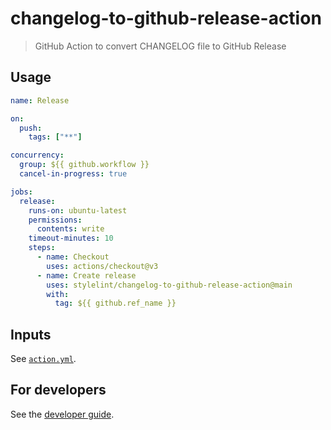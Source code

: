 # changelog-to-github-release-action

> GitHub Action to convert CHANGELOG file to GitHub Release

## Usage

```yaml
name: Release

on:
  push:
    tags: ["**"]

concurrency:
  group: ${{ github.workflow }}
  cancel-in-progress: true

jobs:
  release:
    runs-on: ubuntu-latest
    permissions:
      contents: write
    timeout-minutes: 10
    steps:
      - name: Checkout
        uses: actions/checkout@v3
      - name: Create release
        uses: stylelint/changelog-to-github-release-action@main
        with:
          tag: ${{ github.ref_name }}
```

## Inputs

See [`action.yml`](action.yml).

## For developers

See the [developer guide](DEVELOPMENT.md).
